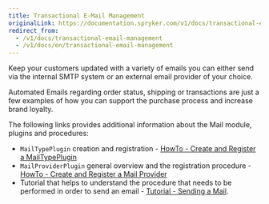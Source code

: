 ```yaml
---
title: Transactional E-Mail Management
originalLink: https://documentation.spryker.com/v1/docs/transactional-email-management
redirect_from:
  - /v1/docs/transactional-email-management
  - /v1/docs/en/transactional-email-management
---
```


Keep your customers updated with a variety of emails you can either send via the internal SMTP system or an external email provider of your choice. 

Automated Emails regarding order status, shipping or transactions are just a few examples of how you can support the purchase process and increase brand loyalty.

The following links provides additional information about the Mail module, plugins and procedures: 

*  `MailTypePlugin` creation and  registration -  [HowTo - Create and Register a MailTypePlugin](/docs/scos/dev/tutorials/201811.0/howtos/howto-create-and-register-a-mailtypeplugin.html)
*  `MailProviderPlugin` general overview and the registration procedure - [HowTo - Create and Register a Mail Provider](/docs/scos/dev/tutorials/201811.0/howtos/howto-create-and-register-a-mail-provider.html)
*  Tutorial that helps to understand the procedure that needs to be performed in order to send an email - [Tutorial - Sending a Mail](/docs/scos/dev/tutorials/201811.0/introduction/tutorial-sending-a-mail.html).
